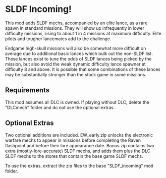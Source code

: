 SLDF Incoming!
==============

This mod adds SLDF mechs, accompanied by an elite lance, as a rare spawn in
standard missions. They will show up infrequently in lower difficulty missions,
rising to about 1 in 4 missions at maximum difficulty. Elite pilots and tougher
lancemates add to the challenge.

Endgame high-skull missions will also be somewhat more difficult on average due
to additional basic lances which bulk out the non-SLDF list. These lances exist
to tune the odds of SLDF lances being picked by the mission, but also avoid the
weak dynamic difficulty lance spawner at difficulty 8 and above. It is possible
that some combinations of these lances may be substantially stronger than the
stock game in some missions.


Requirements
------------

This mod assumes all DLC is owned. If playing without DLC, delete the "DLCmech"
folder and do not use the optional extras.


Optional Extras
---------------

Two optional additions are included. EW_early.zip unlocks the electronic warfare
mechs to appear in missions before completing the Raven flashpoint and before
their lore appearance date. Bonus.zip contains two extra (mostly-lore-accurate)
SLDF mechs, and adds them plus the DLC SLDF mechs to the stores that contain the
base game SLDF mechs.

To use the extras, extract the zip files to the base "SLDF_incoming" mod folder.
